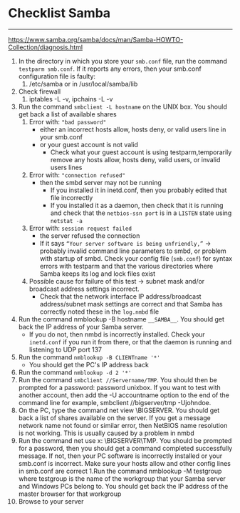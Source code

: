 # Checklist Samba
---
https://www.samba.org/samba/docs/man/Samba-HOWTO-Collection/diagnosis.html
1.  In the directory in which you store your `smb.conf` file, run the command `testparm smb.conf`. If it reports any errors, then your smb.conf configuration file is faulty:
    1. /etc/samba or in /usr/local/samba/lib
1. Check firewall
    1. iptables -L -v, ipchains -L -v
1. Run the command `smbclient -L hostname` on the UNIX box. You should get back a list of available shares
	1. Error with: `"bad password"`
    	- either an incorrect hosts allow, hosts deny, or valid users line in your smb.conf
        - or your guest account is not valid
        	- Check what your guest account is using testparm,temporarily remove any hosts allow, hosts deny, valid users, or invalid users lines
    1. Error with: `"connection refused"`
    	- then the smbd server may not be running
        	- If you installed it in inetd.conf, then you probably edited that file incorrectly
            - If you installed it as a daemon, then check that it is running and check that the `netbios-ssn port` is in a `LISTEN` state using `netstat -a`
    1. Error with: `session request failed`
    	- the server refused the connection
        - If it says `“Your server software is being unfriendly,”` -> probably invalid command line parameters to smbd, or  problem with startup of smbd. Check your config file (`smb.conf`) for syntax errors with testparm and that the various directories where Samba keeps its log and lock files exist
    1. Possible cause for failure of this test  -> subnet mask and/or broadcast address settings incorrect.
    	- Check that the network interface IP address/broadcast address/subnet mask settings are correct and that Samba has correctly noted these in the `log.nmbd` file
1. Run the command nmblookup -B hostname `__SAMBA__`. You should get back the IP address of your Samba server.
	- If you do not, then nmbd is incorrectly installed. Check your `inetd.conf` if you run it from there, or that the daemon is running and listening to UDP port 137
1. Run the command `nmblookup -B CLIENTname '*'`
	- You should get the PC's IP address back
1. Run the command `nmblookup -d 2 '*'`
1. Run the command `smbclient //Servername/TMP`. You should then be prompted for a password: password unixbox. If you want to test with another account, then add the -U accountname option to the end of the command line for example, smbclient //bigserver/tmp -Ujohndoe.
1. On the PC, type the command net view \\BIGSERVER. You should get back a list of shares available on the server. If you get a message network name not found or similar error, then NetBIOS name resolution is not working. This is usually caused by a problem in nmbd
1. Run the command net use x: \\BIGSERVER\TMP. You should be prompted for a password, then you should get a command completed successfully message. If not, then your PC software is incorrectly installed or your smb.conf is incorrect. Make sure your hosts allow and other config lines in smb.conf are correct
1.Run the command nmblookup -M testgroup where testgroup is the name of the workgroup that your Samba server and Windows PCs belong to. You should get back the IP address of the master browser for that workgroup
1. Browse to your server
